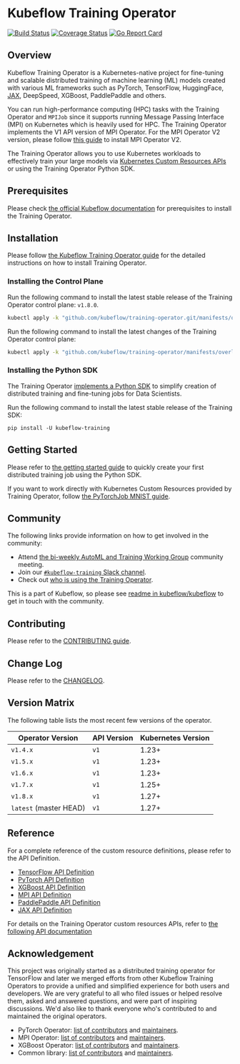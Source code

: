 # Kubeflow Training Operator

[![Build Status](https://github.com/kubeflow/training-operator/actions/workflows/test-go.yaml/badge.svg?branch=master)](https://github.com/kubeflow/training-operator/actions/workflows/test-go.yaml?branch=master)
[![Coverage Status](https://coveralls.io/repos/github/kubeflow/training-operator/badge.svg?branch=master)](https://coveralls.io/github/kubeflow/training-operator?branch=master)
[![Go Report Card](https://goreportcard.com/badge/github.com/kubeflow/training-operator)](https://goreportcard.com/report/github.com/kubeflow/training-operator)

## Overview

Kubeflow Training Operator is a Kubernetes-native project for fine-tuning and
scalable distributed training of machine learning (ML) models created with various ML frameworks
such as PyTorch, TensorFlow, HuggingFace, [JAX](https://jax.readthedocs.io/en/latest/), DeepSpeed, XGBoost, PaddlePaddle and others.

You can run high-performance computing (HPC) tasks with the Training Operator and `MPIJob` since it
supports running Message Passing Interface (MPI) on Kubernetes which is heavily used for HPC.
The Training Operator implements the V1 API version of MPI Operator. For the MPI Operator V2 version,
please follow [this guide](https://www.kubeflow.org/docs/components/training/user-guides/mpi/) to
install MPI Operator V2.

The Training Operator allows you to use Kubernetes workloads to effectively train your large models
via [Kubernetes Custom Resources APIs](https://kubernetes.io/docs/concepts/extend-kubernetes/api-extension/custom-resources/)
or using the Training Operator Python SDK.

## Prerequisites

Please check [the official Kubeflow documentation](https://www.kubeflow.org/docs/components/training/installation/#prerequisites)
for prerequisites to install the Training Operator.

## Installation

Please follow [the Kubeflow Training Operator guide](https://www.kubeflow.org/docs/components/training/installation/#installing-the-training-operator)
for the detailed instructions on how to install Training Operator.

### Installing the Control Plane

Run the following command to install the latest stable release of the Training Operator control plane: `v1.8.0`.

```bash
kubectl apply -k "github.com/kubeflow/training-operator.git/manifests/overlays/standalone?ref=v1.8.0"
```

Run the following command to install the latest changes of the Training Operator control plane:

```bash
kubectl apply -k "github.com/kubeflow/training-operator/manifests/overlays/standalone"
```

### Installing the Python SDK

The Training Operator [implements a Python SDK](https://pypi.org/project/kubeflow-training/)
to simplify creation of distributed training and fine-tuning jobs for Data Scientists.

Run the following command to install the latest stable release of the Training SDK:

```
pip install -U kubeflow-training
```

## Getting Started

Please refer to [the getting started guide](https://www.kubeflow.org/docs/components/training/getting-started/#getting-started-with-pytorchjob)
to quickly create your first distributed training job using the Python SDK.

If you want to work directly with Kubernetes Custom Resources provided by Training Operator,
follow [the PyTorchJob MNIST guide](https://www.kubeflow.org/docs/components/training/pytorch/#creating-a-pytorch-training-job).

## Community

The following links provide information on how to get involved in the community:

- Attend [the bi-weekly AutoML and Training Working Group](https://bit.ly/2PWVCkV) community meeting.
- Join our [`#kubeflow-training` Slack channel](https://www.kubeflow.org/docs/about/community/#kubeflow-slack).
- Check out [who is using the Training Operator](ADOPTERS.md).

This is a part of Kubeflow, so please see [readme in kubeflow/kubeflow](https://github.com/kubeflow/kubeflow#get-involved) to get in touch with the community.

## Contributing

Please refer to the [CONTRIBUTING guide](CONTRIBUTING.md).

## Change Log

Please refer to the [CHANGELOG](CHANGELOG.md).

## Version Matrix

The following table lists the most recent few versions of the operator.

| Operator Version       | API Version | Kubernetes Version |
| ---------------------- | ----------- | ------------------ |
| `v1.4.x`               | `v1`        | 1.23+              |
| `v1.5.x`               | `v1`        | 1.23+              |
| `v1.6.x`               | `v1`        | 1.23+              |
| `v1.7.x`               | `v1`        | 1.25+              |
| `v1.8.x`               | `v1`        | 1.27+              |
| `latest` (master HEAD) | `v1`        | 1.27+              |

## Reference

For a complete reference of the custom resource definitions, please refer to the API Definition.

- [TensorFlow API Definition](pkg/apis/kubeflow.org/v1/tensorflow_types.go)
- [PyTorch API Definition](pkg/apis/kubeflow.org/v1/pytorch_types.go)
- [XGBoost API Definition](pkg/apis/kubeflow.org/v1/xgboost_types.go)
- [MPI API Definition](pkg/apis/kubeflow.org/v1/mpi_types.go)
- [PaddlePaddle API Definition](pkg/apis/kubeflow.org/v1/paddlepaddle_types.go)
- [JAX API Definition](pkg/apis/kubeflow.org/v1/jax_types.go)

For details on the Training Operator custom resources APIs, refer to
[the following API documentation](docs/api/kubeflow.org_v1_generated.asciidoc)

## Acknowledgement

This project was originally started as a distributed training operator for TensorFlow and later we
merged efforts from other Kubeflow Training Operators to provide a unified and simplified experience
for both users and developers. We are very grateful to all who filed issues or helped resolve them,
asked and answered questions, and were part of inspiring discussions.
We'd also like to thank everyone who's contributed to and maintained the original operators.

- PyTorch Operator: [list of contributors](https://github.com/kubeflow/pytorch-operator/graphs/contributors)
  and [maintainers](https://github.com/kubeflow/pytorch-operator/blob/master/OWNERS).
- MPI Operator: [list of contributors](https://github.com/kubeflow/mpi-operator/graphs/contributors)
  and [maintainers](https://github.com/kubeflow/mpi-operator/blob/master/OWNERS).
- XGBoost Operator: [list of contributors](https://github.com/kubeflow/xgboost-operator/graphs/contributors)
  and [maintainers](https://github.com/kubeflow/xgboost-operator/blob/master/OWNERS).
- Common library: [list of contributors](https://github.com/kubeflow/common/graphs/contributors) and
  [maintainers](https://github.com/kubeflow/common/blob/master/OWNERS).
